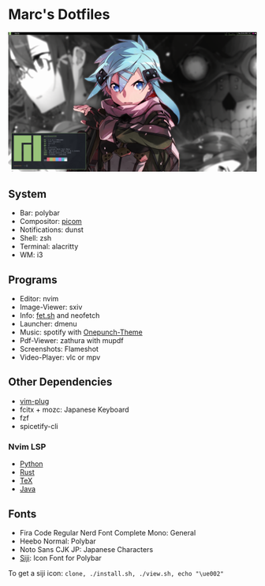 # Marc's Dotfiles

![PC](screenshots/pc.png)

## System

+ Bar: polybar
+ Compositor: [picom](https://github.com/ibhagwan/picom)
+ Notifications: dunst
+ Shell: zsh
+ Terminal: alacritty
+ WM: i3

## Programs
+ Editor: nvim
+ Image-Viewer: sxiv
+ Info: [fet.sh](https://github.com/6gk/fet.sh) and neofetch
+ Launcher: dmenu
+ Music: spotify with [Onepunch-Theme](https://github.com/morpheusthewhite/spicetify-themes/tree/master/Onepunch)
+ Pdf-Viewer: zathura with mupdf
+ Screenshots: Flameshot
+ Video-Player: vlc or mpv

## Other Dependencies

+ [vim-plug](https://github.com/junegunn/vim-plug)
+ fcitx + mozc: Japanese Keyboard
+ fzf
+ spicetify-cli

### Nvim LSP

+ [Python](https://github.com/palantir/python-language-server)
+ [Rust](https://github.com/rust-analyzer/rust-analyzer)
+ [TeX](https://github.com/latex-lsp/texlab)
+ [Java](https://github.com/neovim/nvim-lspconfig#jdtls)

## Fonts
+ Fira Code Regular Nerd Font Complete Mono: General
+ Heebo Normal: Polybar
+ Noto Sans CJK JP: Japanese Characters
+ [Siji](https://github.com/stark/siji): Icon Font for Polybar

To get a siji icon: `clone, ./install.sh, ./view.sh, echo "\ue002"`
